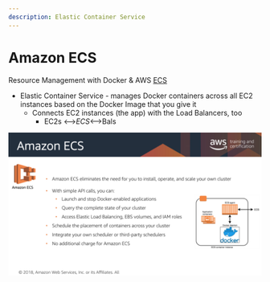 ```yaml
---
description: Elastic Container Service
---
```


# Amazon ECS

Resource Management with Docker & AWS [ECS](https://aws.amazon.com/ecs/)

* Elastic Container Service - manages Docker containers across all EC2 instances based on the Docker Image that you give it
  * Connects EC2 instances \(the app\) with the Load Balancers, too
    * EC2s &lt;—&gt;_ECS_&lt;—&gt;Bals

![Elastic Container Service \(aws.training\)](../.gitbook/assets/screen-shot-2019-10-25-at-8.07.40-pm.png)

